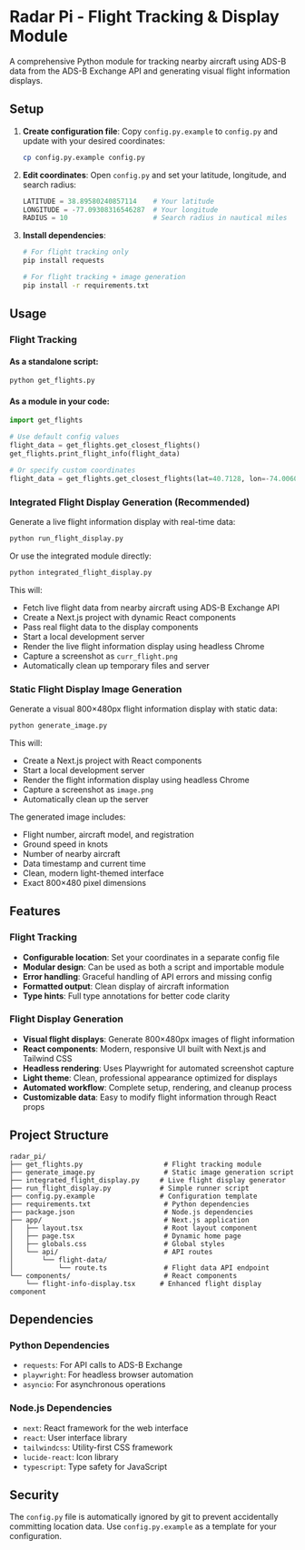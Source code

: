 # Radar Pi - Flight Tracking & Display Module

A comprehensive Python module for tracking nearby aircraft using ADS-B data from the ADS-B Exchange API and generating visual flight information displays.

## Setup

1. **Create configuration file**: Copy `config.py.example` to `config.py` and update with your desired coordinates:
   ```bash
   cp config.py.example config.py
   ```

2. **Edit coordinates**: Open `config.py` and set your latitude, longitude, and search radius:
   ```python
   LATITUDE = 38.89580240857114    # Your latitude
   LONGITUDE = -77.09308316546287  # Your longitude
   RADIUS = 10                     # Search radius in nautical miles
   ```

3. **Install dependencies**:
   ```bash
   # For flight tracking only
   pip install requests
   
   # For flight tracking + image generation
   pip install -r requirements.txt
   ```

## Usage

### Flight Tracking

#### As a standalone script:
```bash
python get_flights.py
```

#### As a module in your code:
```python
import get_flights

# Use default config values
flight_data = get_flights.get_closest_flights()
get_flights.print_flight_info(flight_data)

# Or specify custom coordinates
flight_data = get_flights.get_closest_flights(lat=40.7128, lon=-74.0060, radius=15)
```

### Integrated Flight Display Generation (Recommended)

Generate a live flight information display with real-time data:

```bash
python run_flight_display.py
```

Or use the integrated module directly:
```bash
python integrated_flight_display.py
```

This will:
- Fetch live flight data from nearby aircraft using ADS-B Exchange API
- Create a Next.js project with dynamic React components
- Pass real flight data to the display components
- Start a local development server
- Render the live flight information display using headless Chrome
- Capture a screenshot as `curr_flight.png`
- Automatically clean up temporary files and server

### Static Flight Display Image Generation

Generate a visual 800×480px flight information display with static data:

```bash
python generate_image.py
```

This will:
- Create a Next.js project with React components
- Start a local development server
- Render the flight information display using headless Chrome
- Capture a screenshot as `image.png`
- Automatically clean up the server

The generated image includes:
- Flight number, aircraft model, and registration
- Ground speed in knots
- Number of nearby aircraft
- Data timestamp and current time
- Clean, modern light-themed interface
- Exact 800×480 pixel dimensions

## Features

### Flight Tracking
- **Configurable location**: Set your coordinates in a separate config file
- **Modular design**: Can be used as both a script and importable module  
- **Error handling**: Graceful handling of API errors and missing config
- **Formatted output**: Clean display of aircraft information
- **Type hints**: Full type annotations for better code clarity

### Flight Display Generation
- **Visual flight displays**: Generate 800×480px images of flight information
- **React components**: Modern, responsive UI built with Next.js and Tailwind CSS
- **Headless rendering**: Uses Playwright for automated screenshot capture
- **Light theme**: Clean, professional appearance optimized for displays
- **Automated workflow**: Complete setup, rendering, and cleanup process
- **Customizable data**: Easy to modify flight information through React props

## Project Structure

```
radar_pi/
├── get_flights.py                    # Flight tracking module
├── generate_image.py                 # Static image generation script
├── integrated_flight_display.py     # Live flight display generator
├── run_flight_display.py            # Simple runner script
├── config.py.example                # Configuration template
├── requirements.txt                  # Python dependencies
├── package.json                      # Node.js dependencies
├── app/                              # Next.js application
│   ├── layout.tsx                    # Root layout component
│   ├── page.tsx                      # Dynamic home page
│   ├── globals.css                   # Global styles
│   └── api/                          # API routes
│       └── flight-data/
│           └── route.ts              # Flight data API endpoint
└── components/                       # React components
    └── flight-info-display.tsx      # Enhanced flight display component
```

## Dependencies

### Python Dependencies
- `requests`: For API calls to ADS-B Exchange
- `playwright`: For headless browser automation
- `asyncio`: For asynchronous operations

### Node.js Dependencies
- `next`: React framework for the web interface
- `react`: User interface library
- `tailwindcss`: Utility-first CSS framework
- `lucide-react`: Icon library
- `typescript`: Type safety for JavaScript

## Security

The `config.py` file is automatically ignored by git to prevent accidentally committing location data. Use `config.py.example` as a template for your configuration.